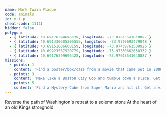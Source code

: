 ```yaml
---
name: Mark Twain Plaque
code: animals
id: m-t-p
cheat-code: 11111
hidden: false
polygon:
  - { latitude: 40.69176399696428, longitude: -73.97613541640887 }
  - { latitude: 40.691430605305555, longitude: -73.9760693479048 }
  - { latitude: 40.69151006668159, longitude: -73.97459761500926 }
  - { latitude: 40.69223557920779, longitude: -73.97550662650332 }
  - { latitude: 40.69176399696428, longitude: -73.97613541640887 }
missions:
  - points: 1
    content: 'Find a poster/box/case from a movie that came out in 2006'
  - points: 3
    content: 'Make like a Boston City Cop and tumble down a slide. Get the scene on video for 3 points.'
  - points: 5
    content: 'Find a Mystery Cube from Super Mario and hit it. Get a video for a power up of 2 stars.'
---
```


Reverse the path of Washington's retreat to a solemn stone At the heart of an old Kings stronghold